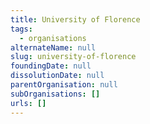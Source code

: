 ```yaml
---
title: University of Florence
tags:
  - organisations
alternateName: null
slug: university-of-florence
foundingDate: null
dissolutionDate: null
parentOrganisation: null
subOrganisations: []
urls: []
---
```

